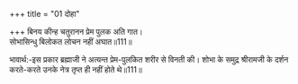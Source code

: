+++
title = "01 दोहा"

+++
बिनय कीन्ह चतुरानन प्रेम पुलक अति गात।  
सोभासिन्धु बिलोकत लोचन नहीं अघात॥111॥  

भावार्थ:-इस प्रकार ब्रह्माजी ने अत्यन्त प्रेम-पुलकित शरीर से विनती की। शोभा के समुद्र श्रीरामजी के दर्शन करते-करते उनके नेत्र तृप्त ही नहीं होते थे॥111॥  



